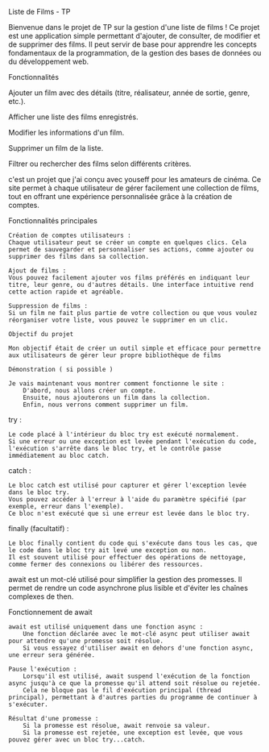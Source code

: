 Liste de Films - TP

Bienvenue dans le projet de TP sur la gestion d'une liste de films ! Ce projet est une application simple permettant d'ajouter, de consulter, de modifier et de supprimer des films. Il peut servir de base pour apprendre les concepts fondamentaux de la programmation, de la gestion des bases de données ou du développement web.

Fonctionnalités

Ajouter un film avec des détails (titre, réalisateur, année de sortie, genre, etc.).

Afficher une liste des films enregistrés.

Modifier les informations d'un film.

Supprimer un film de la liste.

Filtrer ou rechercher des films selon différents critères.

c'est un projet que j'ai conçu avec youseff pour les amateurs de cinéma. Ce site permet à chaque utilisateur de gérer facilement une collection de films, tout en offrant une expérience personnalisée grâce à la création de comptes.

Fonctionnalités principales

    Création de comptes utilisateurs :
    Chaque utilisateur peut se créer un compte en quelques clics. Cela permet de sauvegarder et personnaliser ses actions, comme ajouter ou supprimer des films dans sa collection.

    Ajout de films :
    Vous pouvez facilement ajouter vos films préférés en indiquant leur titre, leur genre, ou d'autres détails. Une interface intuitive rend cette action rapide et agréable.

    Suppression de films :
    Si un film ne fait plus partie de votre collection ou que vous voulez réorganiser votre liste, vous pouvez le supprimer en un clic.

    Objectif du projet

    Mon objectif était de créer un outil simple et efficace pour permettre aux utilisateurs de gérer leur propre bibliothèque de films

    Démonstration ( si possible )

    Je vais maintenant vous montrer comment fonctionne le site :
        D'abord, nous allons créer un compte.
        Ensuite, nous ajouterons un film dans la collection.
        Enfin, nous verrons comment supprimer un film.

try :

    Le code placé à l'intérieur du bloc try est exécuté normalement.
    Si une erreur ou une exception est levée pendant l'exécution du code, l'exécution s'arrête dans le bloc try, et le contrôle passe immédiatement au bloc catch.

catch :

    Le bloc catch est utilisé pour capturer et gérer l'exception levée dans le bloc try.
    Vous pouvez accéder à l'erreur à l'aide du paramètre spécifié (par exemple, erreur dans l'exemple).
    Ce bloc n'est exécuté que si une erreur est levée dans le bloc try.

finally (facultatif) :

    Le bloc finally contient du code qui s'exécute dans tous les cas, que le code dans le bloc try ait levé une exception ou non.
    Il est souvent utilisé pour effectuer des opérations de nettoyage, comme fermer des connexions ou libérer des ressources.

await est un mot-clé utilisé pour simplifier la gestion des promesses. Il permet de rendre un code asynchrone plus lisible et d'éviter les chaînes complexes de then.

Fonctionnement de await

    await est utilisé uniquement dans une fonction async :
        Une fonction déclarée avec le mot-clé async peut utiliser await pour attendre qu'une promesse soit résolue.
        Si vous essayez d'utiliser await en dehors d'une fonction async, une erreur sera générée.

    Pause l'exécution :
        Lorsqu'il est utilisé, await suspend l'exécution de la fonction async jusqu'à ce que la promesse qu'il attend soit résolue ou rejetée.
        Cela ne bloque pas le fil d'exécution principal (thread principal), permettant à d'autres parties du programme de continuer à s'exécuter.

    Résultat d'une promesse :
        Si la promesse est résolue, await renvoie sa valeur.
        Si la promesse est rejetée, une exception est levée, que vous pouvez gérer avec un bloc try...catch.
